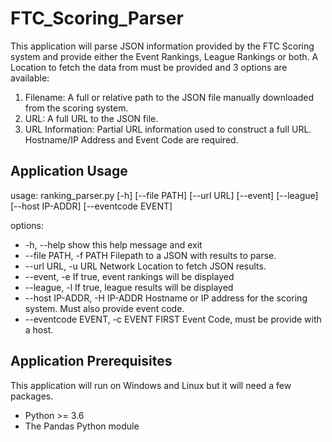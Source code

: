 # FTC_Scoring_Parser

This application will parse JSON information provided by the FTC 
Scoring system and provide either the Event Rankings, League Rankings 
or both. 
A Location to fetch the data from must be provided and 3 options are 
available:
1. Filename: A full or relative path to the JSON file manually downloaded from the scoring system.
2. URL: A full URL to the JSON file.
3. URL Information: Partial URL information used to construct a full URL. Hostname/IP Address and Event Code are required.

## Application Usage

usage: ranking_parser.py [-h] [--file PATH] [--url URL] [--event] [--league] [--host IP-ADDR] [--eventcode EVENT]

options:
  * -h, --help            show this help message and exit
  * --file PATH, -f PATH  Filepath to a JSON with results to parse.
  * --url URL, -u URL     Network Location to fetch JSON results.
  * --event, -e           If true, event rankings will be displayed
  * --league, -l          If true, league results will be displayed
  * --host IP-ADDR, -H IP-ADDR Hostname or IP address for the scoring system. Must also provide event code.
  * --eventcode EVENT, -c EVENT FIRST Event Code, must be provide with a host.

## Application Prerequisites

This application will run on Windows and Linux but it will need a few packages.

- Python >= 3.6
- The Pandas Python module
